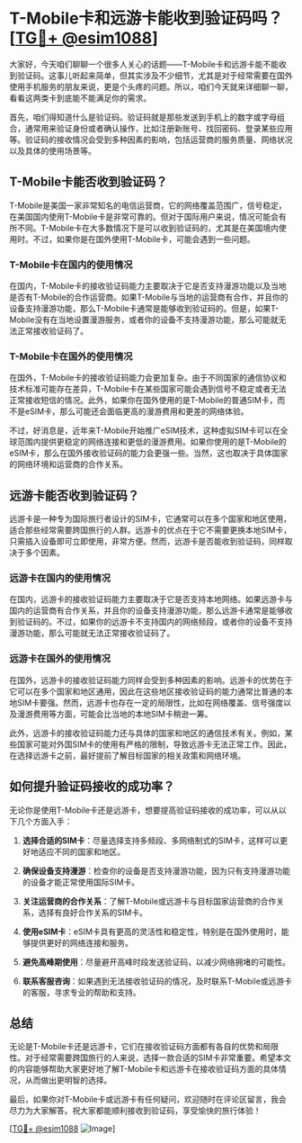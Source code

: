# T-Mobile卡和远游卡能收到验证码吗？[[TG💪+ @esim1088](https://t.me/s/esim1088)]

大家好，今天咱们聊聊一个很多人关心的话题——T-Mobile卡和远游卡能不能收到验证码。这事儿听起来简单，但其实涉及不少细节，尤其是对于经常需要在国外使用手机服务的朋友来说，更是个头疼的问题。所以，咱们今天就来详细聊一聊，看看这两类卡到底能不能满足你的需求。

首先，咱们得知道什么是验证码。验证码就是那些发送到手机上的数字或字母组合，通常用来验证身份或者确认操作，比如注册新账号、找回密码、登录某些应用等。验证码的接收情况会受到多种因素的影响，包括运营商的服务质量、网络状况以及具体的使用场景等。

## T-Mobile卡能否收到验证码？

T-Mobile是美国一家非常知名的电信运营商，它的网络覆盖范围广，信号稳定，在美国国内使用T-Mobile卡是非常可靠的。但对于国际用户来说，情况可能会有所不同。T-Mobile卡在大多数情况下是可以收到验证码的，尤其是在美国境内使用时。不过，如果你是在国外使用T-Mobile卡，可能会遇到一些问题。

### T-Mobile卡在国内的使用情况

在国内，T-Mobile卡的接收验证码能力主要取决于它是否支持漫游功能以及当地是否有T-Mobile的合作运营商。如果T-Mobile与当地的运营商有合作，并且你的设备支持漫游功能，那么T-Mobile卡通常是能够收到验证码的。但是，如果T-Mobile没有在当地设置漫游服务，或者你的设备不支持漫游功能，那么可能就无法正常接收验证码了。

### T-Mobile卡在国外的使用情况

在国外，T-Mobile卡的接收验证码能力会更加复杂。由于不同国家的通信协议和技术标准可能存在差异，T-Mobile卡在某些国家可能会遇到信号不稳定或者无法正常接收短信的情况。此外，如果你在国外使用的是T-Mobile的普通SIM卡，而不是eSIM卡，那么可能还会面临更高的漫游费用和更差的网络体验。

不过，好消息是，近年来T-Mobile开始推广eSIM技术，这种虚拟SIM卡可以在全球范围内提供更稳定的网络连接和更低的漫游费用。如果你使用的是T-Mobile的eSIM卡，那么在国外接收验证码的能力会更强一些。当然，这也取决于具体国家的网络环境和运营商的合作关系。

## 远游卡能否收到验证码？

远游卡是一种专为国际旅行者设计的SIM卡，它通常可以在多个国家和地区使用，适合那些经常需要跨国旅行的人群。远游卡的优点在于它不需要更换本地SIM卡，只需插入设备即可立即使用，非常方便。然而，远游卡是否能收到验证码，同样取决于多个因素。

### 远游卡在国内的使用情况

在国内，远游卡的接收验证码能力主要取决于它是否支持本地网络。如果远游卡与国内的运营商有合作关系，并且你的设备支持漫游功能，那么远游卡通常是能够收到验证码的。不过，如果你的远游卡不支持国内的网络频段，或者你的设备不支持漫游功能，那么可能就无法正常接收验证码了。

### 远游卡在国外的使用情况

在国外，远游卡的接收验证码能力同样会受到多种因素的影响。远游卡的优势在于它可以在多个国家和地区通用，因此在这些地区接收验证码的能力通常比普通的本地SIM卡要强。然而，远游卡也存在一定的局限性，比如在网络覆盖、信号强度以及漫游费用等方面，可能会比当地的本地SIM卡稍逊一筹。

此外，远游卡的接收验证码能力还与具体的国家和地区的通信技术有关。例如，某些国家可能对外国SIM卡的使用有严格的限制，导致远游卡无法正常工作。因此，在选择远游卡之前，最好提前了解目标国家的相关政策和网络环境。

## 如何提升验证码接收的成功率？

无论你是使用T-Mobile卡还是远游卡，想要提高验证码接收的成功率，可以从以下几个方面入手：

1. **选择合适的SIM卡**：尽量选择支持多频段、多网络制式的SIM卡，这样可以更好地适应不同的国家和地区。
   
2. **确保设备支持漫游**：检查你的设备是否支持漫游功能，因为只有支持漫游功能的设备才能正常使用国际SIM卡。

3. **关注运营商的合作关系**：了解T-Mobile或远游卡与目标国家运营商的合作关系，选择有良好合作关系的SIM卡。

4. **使用eSIM卡**：eSIM卡具有更高的灵活性和稳定性，特别是在国外使用时，能够提供更好的网络连接和服务。

5. **避免高峰期使用**：尽量避开高峰时段发送验证码，以减少网络拥堵的可能性。

6. **联系客服咨询**：如果遇到无法接收验证码的情况，及时联系T-Mobile或远游卡的客服，寻求专业的帮助和支持。

## 总结

无论是T-Mobile卡还是远游卡，它们在接收验证码方面都有各自的优势和局限性。对于经常需要跨国旅行的人来说，选择一款合适的SIM卡非常重要。希望本文的内容能够帮助大家更好地了解T-Mobile卡和远游卡在接收验证码方面的具体情况，从而做出更明智的选择。

最后，如果你对T-Mobile卡或远游卡有任何疑问，欢迎随时在评论区留言，我会尽力为大家解答。祝大家都能顺利接收到验证码，享受愉快的旅行体验！

[[TG💪+ @esim1088](https://t.me/s/esim1088) ![Image](https://i.postimg.cc/4NQfJmqS/Snipaste-2025-05-13-00-14-12.png)]